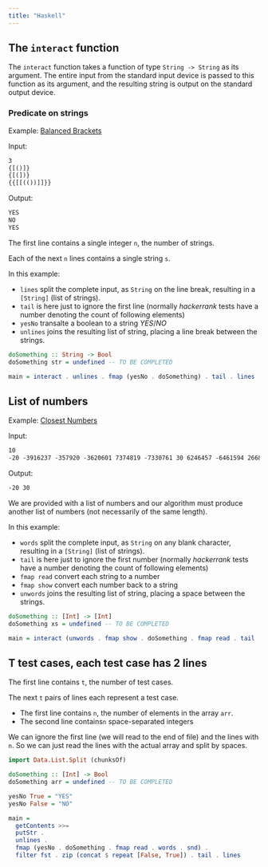 ```yaml
---
title: "Haskell"
---
```


## The `interact` function

The `interact` function takes a function of type `String -> String` as its argument.
The entire input from the standard input device is passed to this function as
its argument, and the resulting string is output on the standard output device.

### Predicate on strings

Example: [Balanced Brackets](/challenges/balanced-brackets)

Input:

```txt
3
{[()]}
{[(])}
{{[[(())]]}}
```

Output:

```txt
YES
NO
YES
```

The first line contains a single integer `n`, the number of strings.

Each of the next `n` lines contains a single string `s`.

In this example:

 - `lines` split the complete input, as `String` on the line break, resulting in
     a `[String]` (list of strings).
 - `tail` is here just to ignore the first line (normally *hackerrank* tests have
    a number denoting the count of following elements)
 - `yesNo` transalte a boolean to a string *YES*/*NO*
 - `unlines` joins the resulting list of string, placing a line break between
   the strings.

```haskell
doSomething :: String -> Bool
doSomething str = undefined -- TO BE COMPLETED

main = interact . unlines . fmap (yesNo . doSomething) . tail . lines
```

## List of numbers

Example: [Closest Numbers](/challenges/closest-numbers)

Input:

```txt
10
-20 -3916237 -357920 -3620601 7374819 -7330761 30 6246457 -6461594 266854
```
Output:

```txt
-20 30
```

We are provided with a list of numbers and our algorithm must produce another
list of numbers (not necessarily of the same length).

In this example:

 - `words` split the complete input, as `String` on any blank character, resulting in
     a `[String]` (list of strings).
 - `tail` is here just to ignore the first number (normally *hackerrank* tests have
    a number denoting the count of following elements)
 - `fmap read` convert each string to a number
 - `fmap show` convert each number back to a string
 - `unwords` joins the resulting list of string, placing a space between
   the strings.

```haskell
doSomething :: [Int] -> [Int]
doSomething xs = undefined -- TO BE COMPLETED

main = interact (unwords . fmap show . doSomething . fmap read . tail . words)
```

## T test cases, each test case has 2 lines

The first line contains `t`, the number of test cases.

The next `t` pairs of lines each represent a test case.

 - The first line contains `n`, the number of elements in the array `arr`.
 - The second line contains`n` space-separated integers

We can ignore the first line (we will read to the end of file) and the lines
with `n`. So we can just read the lines with the actual array and split by spaces.

```haskell
import Data.List.Split (chunksOf)

doSomething :: [Int] -> Bool
doSomething arr = undefined -- TO BE COMPLETED

yesNo True = "YES"
yesNo False = "NO"

main =
  getContents >>=
  putStr .
  unlines .
  fmap (yesNo . doSomething . fmap read . words . snd) .
  filter fst . zip (concat $ repeat [False, True]) . tail . lines
```
